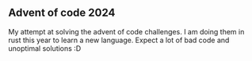 ## Advent of code 2024
My attempt at solving the advent of code challenges. I am doing them in rust this year to learn a new language. Expect a lot of bad code and unoptimal solutions :D
